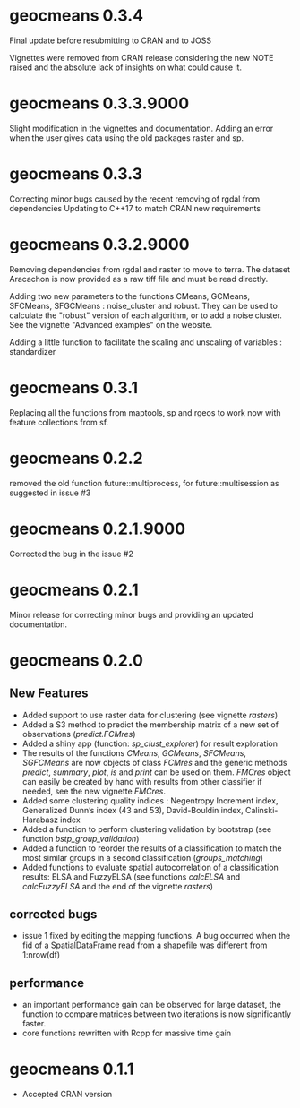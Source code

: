 # geocmeans 0.3.4

Final update before resubmitting to CRAN and to JOSS

Vignettes were removed from CRAN release considering the new NOTE raised and the absolute lack of insights on what could cause it.

# geocmeans 0.3.3.9000

Slight modification in the vignettes and documentation.
Adding an error when the user gives data using the old packages raster and sp.

# geocmeans 0.3.3

Correcting minor bugs caused by the recent removing of rgdal from dependencies
Updating to C++17 to match CRAN new requirements

# geocmeans 0.3.2.9000

Removing dependencies from rgdal and raster to move to terra.
The dataset Aracachon is now provided as a raw tiff file and must be read directly.

Adding two new parameters to the functions CMeans, GCMeans, SFCMeans, SFGCMeans : noise_cluster and robust. They can be used to calculate the "robust" version of each algorithm, or to add a noise cluster. See the vignette "Advanced examples" on the website.

Adding a little function to facilitate the scaling and unscaling of variables : standardizer

# geocmeans 0.3.1

Replacing all the functions from maptools, sp and rgeos to work now with feature collections from sf.

# geocmeans 0.2.2

removed the old function future::multiprocess, for future::multisession as suggested in issue #3

# geocmeans 0.2.1.9000

Corrected the bug in the issue #2

# geocmeans 0.2.1

Minor release for correcting minor bugs and providing an updated documentation.

# geocmeans 0.2.0

## New Features

* Added support to use raster data for clustering (see vignette *rasters*)
* Added a S3 method to predict the membership matrix of a new set of observations (*predict.FCMres*)
* Added a shiny app (function: *sp_clust_explorer*) for result exploration
* The results of the functions *CMeans*, *GCMeans*, *SFCMeans*, *SGFCMeans* are now objects of class *FCMres* and the generic methods *predict*, *summary*, *plot*, *is* and *print* can be used on them. *FMCres* object can easily be created by hand with results from other classifier if needed, see the new vignette *FMCres*.
* Added some clustering quality indices : Negentropy Increment index, Generalized Dunn’s index (43 and 53), David-Bouldin index, Calinski-Harabasz index
* Added a function to perform clustering validation by bootstrap (see function *bstp_group_validation*)
* Added a function to reorder the results of a classification to match the most similar groups in a second classification (*groups_matching*)
* Added functions to evaluate spatial autocorrelation of a classification results: ELSA and FuzzyELSA (see functions *calcELSA* and *calcFuzzyELSA* and the end of the vignette *rasters*)

## corrected bugs

* issue 1 fixed by editing the mapping functions. A bug occurred when the fid of a SpatialDataFrame read from a shapefile was different from 1:nrow(df)

## performance

* an important performance gain can be observed for large dataset, the function to compare matrices between two iterations is now significantly faster.
* core functions rewritten with Rcpp for massive time gain

# geocmeans 0.1.1

* Accepted CRAN version
